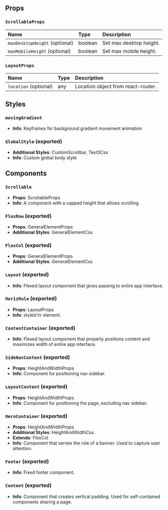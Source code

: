 ## Props

### `ScrollableProps`
| Name | Type | Description                                                          |
| :--- | :--- | :------------------------------------------------------------------- |
| `maxDesktopHeight` (optional) | boolean | Set max desktop height.
| `maxMobileHeight` (optional) | boolean | Set max mobile height.

### `LayoutProps`
| Name | Type | Description                                                          |
| :--- | :--- | :------------------------------------------------------------------- |
| `location` (optional) | any | Location object from react-router.

## Styles

### `movingGradient`
- **Info**: Keyframes for background gradient movement animation

### `GlobalStyle` (exported)
- **Additional Styles**: CustomScrollbar, Text3Css
- **Info**: Custom global body style

## Components

### `Scrollable`
- **Props**: ScrollableProps
- **Info**: A component with a capped height that allows scrolling.

### `FlexRow` (exported)
- **Props**: GeneralElementProps
- **Additional Styles**: GeneralElementCss

### `FlexCol` (exported)
- **Props**: GeneralElementProps
- **Additional Styles**: GeneralElementCss

### `Layout` (exported)
- **Info**: Flexed layout component that gives passing to entire app interface.

### `HorizRule` (exported)
- **Props**: LayoutProps
- **Info**: styled hr element.

### `ContentContainer` (exported)
- **Info**: Flexed layout component that properly positions content and maximizes width of entire app interface.

### `SideNavContent` (exported)
- **Props**: HeightAndWidthProps
- **Info**: Component for positioning nav sidebar.

### `LayoutContent` (exported)
- **Props**: HeightAndWidthProps
- **Info**: Component for positioning the page, excluding nav sidebar.

### `HeroContainer` (exported)
- **Props**: HeightAndWidthProps
- **Additional Styles**: HeightAndWidthCss
- **Extends**: FlexCol
- **Info**: Component that serves the role of a banner. Used to capture user attention.

### `Footer` (exported)
- **Info**: Fixed footer component.

### `Content` (exported)
- **Info**: Component that creates vertical padding. Used for self-contained components sharing a page.